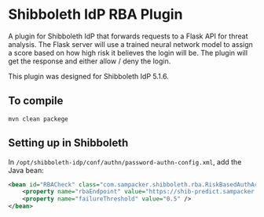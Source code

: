 # Shibboleth IdP RBA Plugin

A plugin for Shibboleth IdP that forwards requests to a Flask API for threat analysis. The Flask server will use a trained neural network model to assign a score based on how high risk it believes the login will be. The plugin will get the response and either allow / deny the login.

This plugin was designed for Shibboleth IdP 5.1.6.

## To compile
```
mvn clean packege
```

## Setting up in Shibboleth

In `/opt/shibboleth-idp/conf/authn/password-authn-config.xml`, add the Java bean:
```xml
<bean id="RBACheck" class="com.sampacker.shibboleth.rba.RiskBasedAuthAction">
    <property name="rbaEndpoint" value="https://shib-predict.sampacker.local/score" />
    <property name="failureThreshold" value="0.5" />
</bean>
```